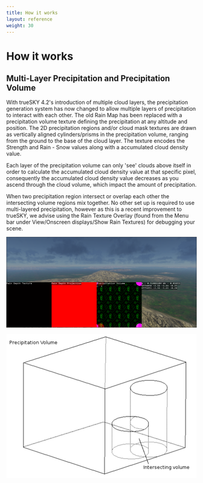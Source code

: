```yaml
---
title: How it works
layout: reference
weight: 30
---
```







How it works
====================

Multi-Layer Precipitation and Precipitation Volume
-----------------
With trueSKY 4.2's introduction of multiple cloud layers, the precipitation generation system has now changed to allow multiple layers of precipitation to interact with each other. The old Rain Map has been replaced with a precipitation volume texture defining the precipitation at any altitude and position. The 2D precipitation regions and/or cloud mask textures are drawn as vertically aligned cylinders/prisms in the precipitation volume, ranging from the ground to the base of the cloud layer. The texture encodes the Strength and Rain - Snow values along with a accumulated cloud density value. 

Each layer of the precipitation volume can only 'see' clouds above itself in order to calculate the accumulated cloud density value at that specific pixel, consequently the accumulated cloud density value decreases as you ascend through the cloud volume, which impact the amount of precipitation. 

When two precipitation region intersect or overlap each other the intersecting volume regions mix together. No other set up is required to use multi-layered precipitation, however as this is a recent improvement to trueSKY, we advise using the Rain Texture Overlay (found from the Menu bar under View/Onscreen displays/Show Rain Textures) for debugging your scene.

![](/images/precipitation/RainOverlay.png)


![](/images/precipitation/precipitationVolumeDiagram.png)

